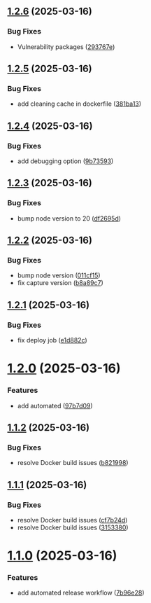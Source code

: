 ## [1.2.6](https://github.com/misgav777/malamhomework/compare/v1.2.5...v1.2.6) (2025-03-16)


### Bug Fixes

* Vulnerability packages ([293767e](https://github.com/misgav777/malamhomework/commit/293767ee998f535316a6d295a3bc8e761ac6d559))

## [1.2.5](https://github.com/misgav777/malamhomework/compare/v1.2.4...v1.2.5) (2025-03-16)


### Bug Fixes

* add cleaning cache in dockerfile ([381ba13](https://github.com/misgav777/malamhomework/commit/381ba1323f220595a89661897af953e465db79b0))

## [1.2.4](https://github.com/misgav777/malamhomework/compare/v1.2.3...v1.2.4) (2025-03-16)


### Bug Fixes

* add debugging option ([9b73593](https://github.com/misgav777/malamhomework/commit/9b73593fc817353de714531961cae70c6bdb335a))

## [1.2.3](https://github.com/misgav777/malamhomework/compare/v1.2.2...v1.2.3) (2025-03-16)


### Bug Fixes

* bump node version to 20 ([df2695d](https://github.com/misgav777/malamhomework/commit/df2695d09dde412ac4651360587153386a24364e))

## [1.2.2](https://github.com/misgav777/malamhomework/compare/v1.2.1...v1.2.2) (2025-03-16)


### Bug Fixes

* bump node version ([011cf15](https://github.com/misgav777/malamhomework/commit/011cf15695f74e7405520b3e74d48a0818c60ad6))
* fix capture version ([b8a89c7](https://github.com/misgav777/malamhomework/commit/b8a89c70e1ade4786b2a3becd77ddd7419de281f))

## [1.2.1](https://github.com/misgav777/malamhomework/compare/v1.2.0...v1.2.1) (2025-03-16)


### Bug Fixes

* fix deploy job ([e1d882c](https://github.com/misgav777/malamhomework/commit/e1d882c617fffe76caa7cd3edd37dfbe467f6471))

# [1.2.0](https://github.com/misgav777/malamhomework/compare/v1.1.2...v1.2.0) (2025-03-16)


### Features

* add automated ([97b7d09](https://github.com/misgav777/malamhomework/commit/97b7d0951459f99ea7b05b435834686d391308fd))

## [1.1.2](https://github.com/misgav777/malamhomework/compare/v1.1.1...v1.1.2) (2025-03-16)


### Bug Fixes

* resolve Docker build issues ([b821998](https://github.com/misgav777/malamhomework/commit/b8219989bde6efe3ae86752aaf54281d79f72284))

## [1.1.1](https://github.com/misgav777/malamhomework/compare/v1.1.0...v1.1.1) (2025-03-16)


### Bug Fixes

* resolve Docker build issues ([cf7b24d](https://github.com/misgav777/malamhomework/commit/cf7b24dee107812d2c966c53ceca79513d4f445c))
* resolve Docker build issues ([3153380](https://github.com/misgav777/malamhomework/commit/31533803406688188a1b020005de7336cbd47aa6))

# [1.1.0](https://github.com/misgav777/malamhomework/compare/v1.0.0...v1.1.0) (2025-03-16)


### Features

* add automated release workflow ([7b96e28](https://github.com/misgav777/malamhomework/commit/7b96e28bf1187f9183e0698ce61626fff5578a47))
